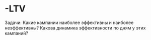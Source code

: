 # -LTV

Задачи:
Какие кампании наиболее эффективны и наиболее неэффективны?
Какова динамика эффективности по дням у этих кампаний?
